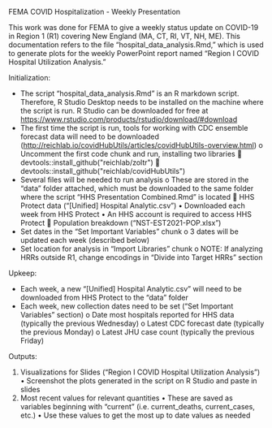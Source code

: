 FEMA COVID Hospitalization - Weekly Presentation

This work was done for FEMA to give a weekly status update on COVID-19 in Region 1 (R1) covering New England (MA, CT, RI, VT, NH, ME).
This documentation refers to the file “hospital_data_analysis.Rmd,” which is used to generate plots for the weekly PowerPoint report named “Region I COVID Hospital Utilization Analysis.”

Initialization:
-	The script “hospital_data_analysis.Rmd” is an R markdown script. Therefore, R Studio Desktop needs to be installed on the machine where the script is run. R Studio can be downloaded for free at https://www.rstudio.com/products/rstudio/download/#download
-	The first time the script is run, tools for working with CDC ensemble forecast data will need to be downloaded (http://reichlab.io/covidHubUtils/articles/covidHubUtils-overview.html)
o	Uncomment the first code chunk and run, installing two libraries
	devtools::install_github("reichlab/zoltr")
	devtools::install_github("reichlab/covidHubUtils")
-	Several files will be needed to run analysis
o	These are stored in the “data” folder attached, which must be downloaded to the same folder where the script “HHS Presentation Combined.Rmd” is located
	HHS Protect data (“[Unified] Hospital Analytic.csv”)
•	Downloaded each week from HHS Protect
•	An HHS account is required to access HHS Protect
	Population breakdown (“NST-EST2021-POP.xlsx”)
-	Set dates in the “Set Important Variables” chunk
o	3 dates will be updated each week (described below)
-	Set location for analysis in “Import Libraries” chunk
o	NOTE: If analyzing HRRs outside R1, change encodings in “Divide into Target HRRs” section

Upkeep:
-	Each week, a new “[Unified] Hospital Analytic.csv” will need to be downloaded from HHS Protect to the “data” folder
-	Each week, new collection dates need to be set (“Set Important Variables” section)
o	Date most hospitals reported for HHS data (typically the previous Wednesday)
o	Latest CDC forecast date (typically the previous Monday)
o	Latest JHU case count (typically the previous Friday)

Outputs:
1.	Visualizations for Slides (“Region I COVID Hospital Utilization Analysis”)
•	Screenshot the plots generated in the script on R Studio and paste in slides
2.	Most recent values for relevant quantities
•	These are saved as variables beginning with “current” (i.e. current_deaths, current_cases, etc.)
•	Use these values to get the most up to date values as needed


